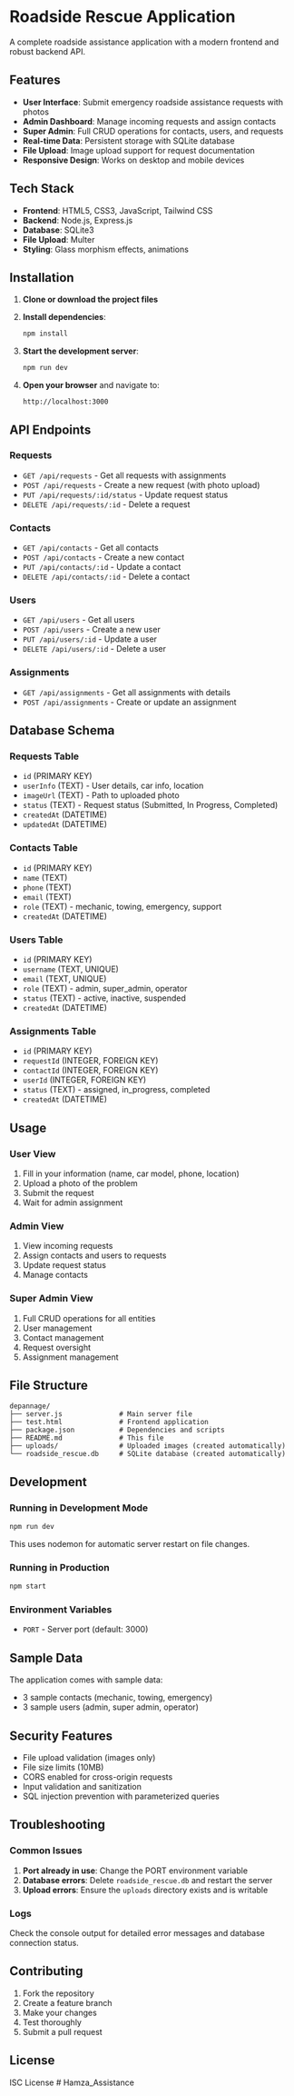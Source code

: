 # Roadside Rescue Application

A complete roadside assistance application with a modern frontend and robust backend API.

## Features

- **User Interface**: Submit emergency roadside assistance requests with photos
- **Admin Dashboard**: Manage incoming requests and assign contacts
- **Super Admin**: Full CRUD operations for contacts, users, and requests
- **Real-time Data**: Persistent storage with SQLite database
- **File Upload**: Image upload support for request documentation
- **Responsive Design**: Works on desktop and mobile devices

## Tech Stack

- **Frontend**: HTML5, CSS3, JavaScript, Tailwind CSS
- **Backend**: Node.js, Express.js
- **Database**: SQLite3
- **File Upload**: Multer
- **Styling**: Glass morphism effects, animations

## Installation

1. **Clone or download the project files**

2. **Install dependencies**:
   ```bash
   npm install
   ```

3. **Start the development server**:
   ```bash
   npm run dev
   ```

4. **Open your browser** and navigate to:
   ```
   http://localhost:3000
   ```

## API Endpoints

### Requests
- `GET /api/requests` - Get all requests with assignments
- `POST /api/requests` - Create a new request (with photo upload)
- `PUT /api/requests/:id/status` - Update request status
- `DELETE /api/requests/:id` - Delete a request

### Contacts
- `GET /api/contacts` - Get all contacts
- `POST /api/contacts` - Create a new contact
- `PUT /api/contacts/:id` - Update a contact
- `DELETE /api/contacts/:id` - Delete a contact

### Users
- `GET /api/users` - Get all users
- `POST /api/users` - Create a new user
- `PUT /api/users/:id` - Update a user
- `DELETE /api/users/:id` - Delete a user

### Assignments
- `GET /api/assignments` - Get all assignments with details
- `POST /api/assignments` - Create or update an assignment

## Database Schema

### Requests Table
- `id` (PRIMARY KEY)
- `userInfo` (TEXT) - User details, car info, location
- `imageUrl` (TEXT) - Path to uploaded photo
- `status` (TEXT) - Request status (Submitted, In Progress, Completed)
- `createdAt` (DATETIME)
- `updatedAt` (DATETIME)

### Contacts Table
- `id` (PRIMARY KEY)
- `name` (TEXT)
- `phone` (TEXT)
- `email` (TEXT)
- `role` (TEXT) - mechanic, towing, emergency, support
- `createdAt` (DATETIME)

### Users Table
- `id` (PRIMARY KEY)
- `username` (TEXT, UNIQUE)
- `email` (TEXT, UNIQUE)
- `role` (TEXT) - admin, super_admin, operator
- `status` (TEXT) - active, inactive, suspended
- `createdAt` (DATETIME)

### Assignments Table
- `id` (PRIMARY KEY)
- `requestId` (INTEGER, FOREIGN KEY)
- `contactId` (INTEGER, FOREIGN KEY)
- `userId` (INTEGER, FOREIGN KEY)
- `status` (TEXT) - assigned, in_progress, completed
- `createdAt` (DATETIME)

## Usage

### User View
1. Fill in your information (name, car model, phone, location)
2. Upload a photo of the problem
3. Submit the request
4. Wait for admin assignment

### Admin View
1. View incoming requests
2. Assign contacts and users to requests
3. Update request status
4. Manage contacts

### Super Admin View
1. Full CRUD operations for all entities
2. User management
3. Contact management
4. Request oversight
5. Assignment management

## File Structure

```
depannage/
├── server.js              # Main server file
├── test.html              # Frontend application
├── package.json           # Dependencies and scripts
├── README.md              # This file
├── uploads/               # Uploaded images (created automatically)
└── roadside_rescue.db     # SQLite database (created automatically)
```

## Development

### Running in Development Mode
```bash
npm run dev
```
This uses nodemon for automatic server restart on file changes.

### Running in Production
```bash
npm start
```

### Environment Variables
- `PORT` - Server port (default: 3000)

## Sample Data

The application comes with sample data:
- 3 sample contacts (mechanic, towing, emergency)
- 3 sample users (admin, super admin, operator)

## Security Features

- File upload validation (images only)
- File size limits (10MB)
- CORS enabled for cross-origin requests
- Input validation and sanitization
- SQL injection prevention with parameterized queries

## Troubleshooting

### Common Issues

1. **Port already in use**: Change the PORT environment variable
2. **Database errors**: Delete `roadside_rescue.db` and restart the server
3. **Upload errors**: Ensure the `uploads` directory exists and is writable

### Logs
Check the console output for detailed error messages and database connection status.

## Contributing

1. Fork the repository
2. Create a feature branch
3. Make your changes
4. Test thoroughly
5. Submit a pull request

## License

ISC License #   H a m z a _ A s s i s t a n c e  
 